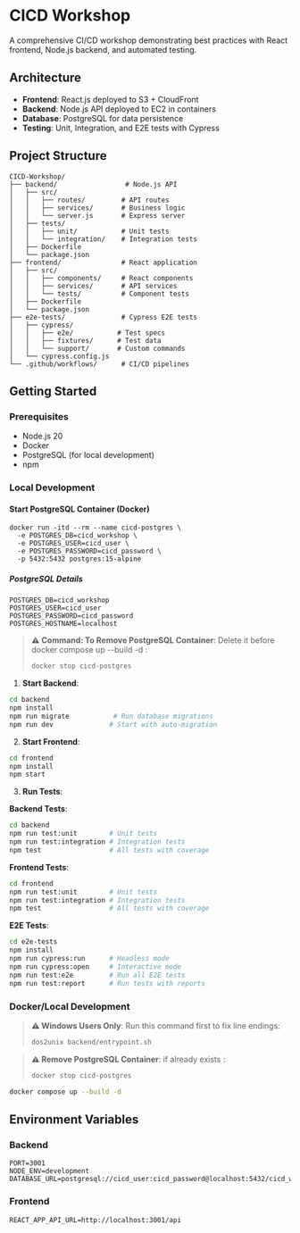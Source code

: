# CICD Workshop

A comprehensive CI/CD workshop demonstrating best practices with React frontend, Node.js backend, and automated testing.

## Architecture

- **Frontend**: React.js deployed to S3 + CloudFront
- **Backend**: Node.js API deployed to EC2 in containers
- **Database**: PostgreSQL for data persistence
- **Testing**: Unit, Integration, and E2E tests with Cypress

## Project Structure

```
CICD-Workshop/
├── backend/                 # Node.js API
│   ├── src/
│   │   ├── routes/         # API routes
│   │   ├── services/       # Business logic
│   │   └── server.js       # Express server
│   ├── tests/
│   │   ├── unit/           # Unit tests
│   │   └── integration/    # Integration tests
│   ├── Dockerfile
│   └── package.json
├── frontend/               # React application
│   ├── src/
│   │   ├── components/     # React components
│   │   ├── services/       # API services
│   │   └── tests/          # Component tests
│   ├── Dockerfile
│   └── package.json
├── e2e-tests/              # Cypress E2E tests
│   ├── cypress/
│   │   ├── e2e/           # Test specs
│   │   ├── fixtures/      # Test data
│   │   └── support/       # Custom commands
│   └── cypress.config.js
└── .github/workflows/      # CI/CD pipelines
```

## Getting Started  

### Prerequisites
- Node.js 20
- Docker
- PostgreSQL (for local development)
- npm

### Local Development

#### Start PostgreSQL Container (Docker)
```
docker run -itd --rm --name cicd-postgres \
  -e POSTGRES_DB=cicd_workshop \
  -e POSTGRES_USER=cicd_user \
  -e POSTGRES_PASSWORD=cicd_password \
  -p 5432:5432 postgres:15-alpine
```

##### PostgreSQL Details

```
POSTGRES_DB=cicd_workshop
POSTGRES_USER=cicd_user
POSTGRES_PASSWORD=cicd_password
POSTGRES_HOSTNAME=localhost
```

> **⚠️ Command: To Remove PostgreSQL Container**: Delete it before docker compose up --build -d :
> ```bash
> docker stop cicd-postgres
> ```

1. **Start Backend**:
```bash
cd backend
npm install
npm run migrate           # Run database migrations
npm run dev              # Start with auto-migration
```

2. **Start Frontend**:
```bash
cd frontend
npm install
npm start
```

3. **Run Tests**:

**Backend Tests**:
```bash
cd backend
npm run test:unit        # Unit tests
npm run test:integration # Integration tests
npm test                 # All tests with coverage
```

**Frontend Tests**:
```bash
cd frontend
npm run test:unit        # Unit tests
npm run test:integration # Integration tests
npm test                 # All tests with coverage
```

**E2E Tests**:
```bash
cd e2e-tests
npm install
npm run cypress:run      # Headless mode
npm run cypress:open     # Interactive mode
npm run test:e2e         # Run all E2E tests
npm run test:report      # Run tests with reports
```

### Docker/Local Development

> **⚠️ Windows Users Only**: Run this command first to fix line endings:
> ```bash
> dos2unix backend/entrypoint.sh
> ```

> **⚠️ Remove PostgreSQL Container**: if already exists :
> ```bash
> docker stop cicd-postgres
> ```

```bash
docker compose up --build -d
```

## Environment Variables

### Backend
```
PORT=3001
NODE_ENV=development
DATABASE_URL=postgresql://cicd_user:cicd_password@localhost:5432/cicd_workshop
```

### Frontend
```
REACT_APP_API_URL=http://localhost:3001/api
```

